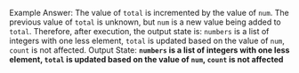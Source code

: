 Example Answer:
The value of `total` is incremented by the value of `num`. The previous value of `total` is unknown, but `num` is a new value being added to `total`. Therefore, after execution, the output state is: `numbers` is a list of integers with one less element, `total` is updated based on the value of `num`, `count` is not affected.
Output State: **`numbers` is a list of integers with one less element, `total` is updated based on the value of `num`, `count` is not affected**